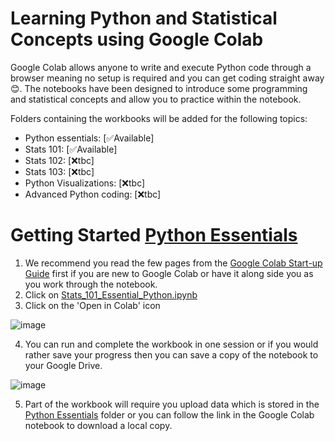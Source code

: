# Learning Python and Statistical Concepts using Google Colab

Google Colab allows anyone to write and execute Python code through a browser meaning no setup is required and you can get coding straight away 😊. 
The notebooks have been designed to introduce some programming and statistical concepts and allow you to practice within the notebook.

Folders containing the workbooks will be added for the following topics:

* Python essentials: [✅Available]
* Stats 101: [✅Available]
* Stats 102: [❌tbc]
* Stats 103: [❌tbc]
* Python Visualizations: [❌tbc]
* Advanced Python coding: [❌tbc]

# Getting Started [Python Essentials](https://github.com/JiscDACT/PositivelySkewed/tree/main/Python%20Essentials)

1. We recommend you read the few pages from the [Google Colab Start-up Guide](https://github.com/JiscDACT/PositivelySkewed/blob/main/Python%20Essentials/Google%20Colab%20Start-up%20Guide.pdf) first if you are new to Google Colab or have it along side you as you work through the notebook.
2. Click on [Stats_101_Essential_Python.ipynb](https://github.com/JiscDACT/PositivelySkewed/blob/main/Python%20Essentials/Stats_101_Essential_Python.ipynb) 
3. Click on the 'Open in Colab' icon

![image](https://user-images.githubusercontent.com/68733783/173387429-729630c7-3148-4202-a1bf-035851c42cef.png)

4. You can run and complete the workbook in one session or if you would rather save your progress then you can save a copy of the notebook to your Google Drive.

![image](https://user-images.githubusercontent.com/68733783/173387928-6a5d7569-7b1d-4a34-a39a-1738816a677e.png)

5. Part of the workbook will require you upload data which is stored in the [Python Essentials](https://github.com/JiscDACT/PositivelySkewed/tree/main/Python%20Essentials) folder or you can follow the link in the Google Colab notebook to download a local copy.



